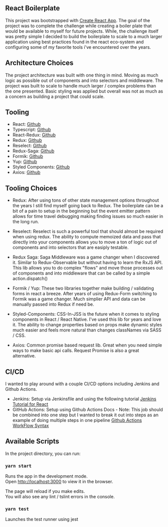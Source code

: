 ## React Boilerplate

This project was bootstrapped with [Create React App](https://github.com/facebook/create-react-app).
The goal of the project was to complete the challenge while creating a boiler plate that would be available to
myself for future projects. While, the challenge itself was pretty simple I decided to build the boilerplate to scale to a much larger
application using best practices found in the react eco-system and configuring some of my favorite tools i've encountered over the years.


## Architecture Choices

The project architecture was built with one thing in mind. Moving as much logic as possible out of components and into selectors
and middleware. The project was built to scale to handle much larger / complex problems than the one presented. Basic styling was
applied but overall was not as much as a concern as building a project that could scale.


## Tooling

- React:  [Github](https://github.com/facebook/react) 
- Typescript: [Github](https://github.com/microsoft/TypeScript)
- React-Redux: [Github](https://github.com/reduxjs/react-redux)
- Redux:  [Github](https://github.com/reduxjs/redux)
- Reselect: [Github](https://github.com/reduxjs/reselect)
- Redux-Saga: [Github](https://github.com/redux-saga/redux-saga)
- Formik: [Github](https://github.com/jaredpalmer/formik)
- Yup: [Github](https://github.com/jquense/yup)
- Styled Components: [Github](https://github.com/styled-components/styled-components)
- Axios: [Github](https://github.com/axios/axios)

## Tooling Choices
 - Redux: After using tons of other state management options throughout the years I still find myself going
 back to Redux. The boilerplate can be a bit of a pain to setup in the beginning but the event emitter pattern
 allows for time travel debugging making finding issues so much easier in the long run.
 
 - Reselect: Reselect is such a powerful tool that should almost be required when using redux. The ability 
 to compute memoized data and pass that directly into your components allows you to move a ton of 
 logic out of components and into selectors that are easiply testable. 
 
 - Redux Saga: Saga Middleware was a game changer when I discovered it. Similar to Redux-Observable
 but without having to learn the RxJS API. This lib allows you to do complex "flows" and move those processes
 out of components and into middleware that can be called by a simple action.dispatch()
 
 - Formik / Yup: These two libraries together make building / validating forms in react a breeze. After years of using 
 Redux-Form switching to Formik was a game changer. Much simplier API and data can be manually passed into Redux if need be.
 
 - Styled-Components: CSS-In-JSS is the future when it comes to styling components in React / React Native. I've 
 used this lib for years and love it. The ability to change properties based on props make dynamic styles much easier and feels
 more natural than changes classNames via SASS / CSS.
 
 - Axios: Common promise based request lib. Great when you need simple ways to make basic api calls. Request Promise
 is also a great alternative.

## CI/CD

 I wanted to play around with a couple CI/CD options including Jenkins and Github Actions.
 
 - Jenkins: Setup via Jenkinsfile and using the following tutorial [Jenkins Tutorial for React](https://jenkins.io/doc/tutorials/build-a-node-js-and-react-app-with-npm/)
 - GitHub Actions: Setup using Github Actions Docs - Note: This job should be combined into one step but I wanted to break it out into steps
   as an example of doing multiple steps in one pipeline [Github Actions WorkFlow Syntax](https://help.github.com/en/articles/workflow-syntax-for-github-actions)

## Available Scripts

In the project directory, you can run:

### `yarn start`

Runs the app in the development mode.<br>
Open [http://localhost:3000](http://localhost:3000) to view it in the browser.

The page will reload if you make edits.<br>
You will also see any lint / tslint errors in the console.

### `yarn test`

Launches the test runner using jest<br>
